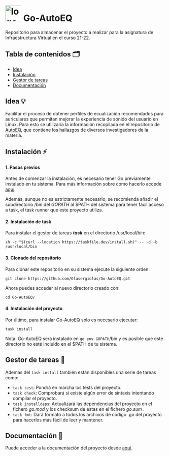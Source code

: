 # <img src="https://pbs.twimg.com/profile_images/378800000364886592/2e6f7c62714a4ae59c71e7cc8772df0e_400x400.png" alt="logo" width=50px /> Go-AutoEQ

Repositorio para almacenar el proyecto a realizar para la asignatura de Infraestructura Virtual en el curso 21-22.

## Tabla de contenidos :card_index_dividers:

- [Idea](#idea-bulb)
- [Instalación](#instalación-zap)
- [Gestor de tareas](#gestor-de-tareas-rocket)
- [Documentación](#documentación-memo)

## Idea :bulb:

Facilitar el proceso de obtener perfiles de ecualización recomendados para auriculares que permitan mejorar la experiencia de sonido del usuario en Linux. Para esto se utilizaría la información recopilada en el repositorio de [AutoEQ](https://github.com/jaakkopasanen/AutoEq), que contiene los hallazgos de diversos investigadores de la materia.

## Instalación :zap:

#### 1. Pasos previos

Antes de comenzar la instalación, es necesario tener Go previamente instalado en tu sistema. Para más información sobre cómo hacerlo accede [aquí](https://golang.org/doc/install).

Además, aunque no es estrictamente necesario, se recomienda añadir el subdirectorio /bin del *GOPATH* al $PATH del sistema para tener fácil acceso a task, el task runner que este proyecto utiliza. 

#### 2. Instalación de task

Para instalar el gestor de tareas ***task*** en el directorio /usr/local/bin:

```shell
sh -c "$(curl --location https://taskfile.dev/install.sh)" -- -d -b /usr/local/bin
```

#### 3. Clonado del repositorio

Para clonar este repositorio en su sistema ejecute la siguiente orden:

```shell
git clone https://github.com/Olasergiolas/Go-AutoEQ.git
```

Ahora puedes acceder al nuevo directorio creado con:

```shell
cd Go-AutoEQ/
```

#### 4. Instalación del proyecto

Por último, para instalar Go-AutoEQ solo es necesario ejecutar:

```shell
task install
```

Nota: Go-AutoEQ será instalado en `go env GOPATH`/bin y es posible que este directorio no esté incluido en el $PATH de tu sistema.

## Gestor de tareas :rocket:

Además del `task install` también están disponibles una serie de tareas como:

- `task test`: Pondrá en marcha los tests del proyecto.
- `task check`: Comprobará si existe algún error de sintaxis intentando compilar el proyecto.
- `task installdeps`: Actualizará las dependencias del proyecto en el fichero *go.mod* y los checksum de estas en el fichero *go.sum* . 
- `task fmt`: Dará formato a todos los archivos de código .go del proyecto para hacerlos más fácil de leer y mantener.

## Documentación :memo:

Puede acceder a la documentación del proyecto desde [aquí](docs).


